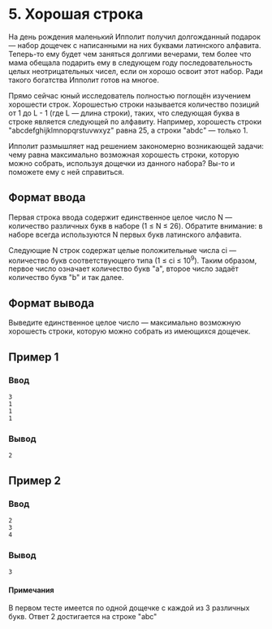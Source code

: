 # 5. Хорошая строка

На день рождения маленький Ипполит получил долгожданный подарок — набор дощечек с написанными на них буквами латинского
алфавита. Теперь-то ему будет чем заняться долгими вечерами, тем более что мама обещала подарить ему в следующем году
последовательность целых неотрицательных чисел, если он хорошо освоит этот набор. Ради такого богатства Ипполит готов на
многое.

Прямо сейчас юный исследователь полностью поглощён изучением хорошести строк. Хорошестью строки называется количество
позиций от 1 до L - 1 (где L — длина строки), таких, что следующая буква в строке является следующей по алфавиту.
Например, хорошесть строки "abcdefghijklmnopqrstuvwxyz" равна 25, а строки "abdc" — только 1.

Ипполит размышляет над решением закономерно возникающей задачи: чему равна максимально возможная хорошесть строки,
которую можно собрать, используя дощечки из данного набора? Вы-то и поможете ему с ней справиться.

## Формат ввода

Первая строка ввода содержит единственное целое число N — количество различных букв в наборе (1 ≤ N ≤ 26). Обратите
внимание: в наборе всегда используются N первых букв латинского алфавита.

Следующие N строк содержат целые положительные числа ci — количество букв соответствующего типа
(1 ≤ ci ≤ 10<sup>9</sup>). Таким образом, первое число означает количество букв "a", второе число задаёт количество
букв "b" и так далее.

## Формат вывода

Выведите единственное целое число — максимально возможную хорошесть строки, которую можно собрать из имеющихся дощечек.

## Пример 1

### Ввод

    3
    1
    1
    1

### Вывод

    2

## Пример 2

### Ввод

    2
    3
    4

### Вывод

    3

#### Примечания

В первом тесте имеется по одной дощечке с каждой из 3 различных букв. Ответ 2 достигается на строке "abc"
